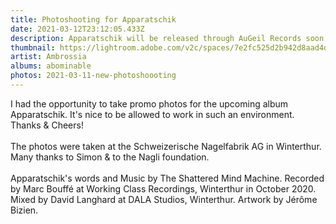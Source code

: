 ```yaml
---
title: Photoshooting for Apparatschik
date: 2021-03-12T23:12:05.433Z
description: Apparatschik will be released through AuGeil Records soon!
thumbnail: https://lightroom.adobe.com/v2c/spaces/7e2fc525d2b942d8aad4d93f275b44c9/assets/8a80ea36acbc0b7d1b96885ec5591a88/revisions/46ee68eeb3d240289625cea36c3112ec/renditions/de04aae49f0a50bb1ecd3c8eb0191969
artist: Ambrossia
albums: abominable
photos: 2021-03-11-new-photoshoooting
---
```

I had the opportunity to take promo photos for the upcoming album Apparatschik. It's nice to be allowed to work in such an environment. Thanks & Cheers!\
\
The photos were taken at the Schweizerische Nagelfabrik AG in Winterthur. Many thanks to Simon & to the Nagli foundation.\
\
Apparatschik's words and Music by The Shattered Mind Machine. Recorded by Marc Bouffé at Working Class Recordings, Winterthur in October 2020. Mixed by David Langhard at DALA Studios, Winterthur. Artwork by Jérôme Bizien.
